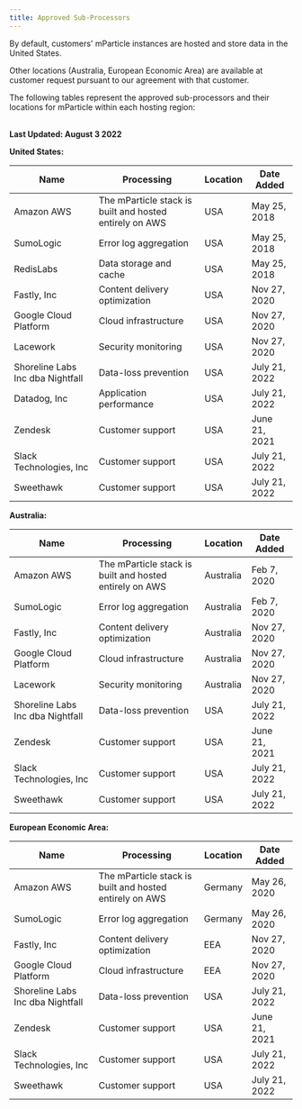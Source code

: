 ```yaml
---
title: Approved Sub-Processors
---
```


By default, customers' mParticle instances are hosted and store data in the United States.

Other locations (Australia, European Economic Area) are available at customer request pursuant to our agreement with that customer.

The following tables represent the approved sub-processors and their locations for mParticle within each hosting region:
<br><br>

**Last Updated: August 3 2022**

<b>United States:</b>

| Name | Processing | Location | Date Added |
| ---- | ---------- | -------- | ---------- |
| Amazon AWS | The mParticle stack is built and hosted entirely on AWS | USA | May 25, 2018 |
| SumoLogic | Error log aggregation | USA | May 25, 2018 |
| RedisLabs | Data storage and cache | USA | May 25, 2018 |
| Fastly, Inc | Content delivery optimization | USA | Nov 27, 2020 |
| Google Cloud Platform | Cloud infrastructure | USA | Nov 27, 2020 |
| Lacework | Security monitoring | USA | Nov 27, 2020 |
| Shoreline Labs Inc dba Nightfall | Data-loss prevention | USA| July 21, 2022 |
| Datadog, Inc| Application performance | USA | July 21, 2022 |
| Zendesk | Customer support | USA | June 21, 2021 |
| Slack Technologies, Inc | Customer support | USA | July 21, 2022 |
| Sweethawk | Customer support | USA | July 21, 2022 |

<b>Australia:</b>

| Name | Processing | Location | Date Added |
| ---- | ---------- | -------- | ---------- |
| Amazon AWS | The mParticle stack is built and hosted entirely on AWS | Australia | Feb 7, 2020 |
| SumoLogic | Error log aggregation | Australia | Feb 7, 2020 |
| Fastly, Inc | Content delivery optimization | Australia | Nov 27, 2020 |
| Google Cloud Platform | Cloud infrastructure | Australia | Nov 27, 2020 |
| Lacework | Security monitoring | Australia | Nov 27, 2020 |
| Shoreline Labs Inc dba Nightfall | Data-loss prevention | USA | July 21, 2022 |
| Zendesk | Customer support | USA | June 21, 2021 |
| Slack Technologies, Inc | Customer support | USA | July 21, 2022 |
| Sweethawk | Customer support | USA | July 21, 2022 |

<b>European Economic Area:</b>

| Name | Processing | Location | Date Added |
| ---- | ---------- | -------- | ---------- |
| Amazon AWS | The mParticle stack is built and hosted entirely on AWS | Germany | May 26, 2020 |
| SumoLogic | Error log aggregation | Germany | May 26, 2020 |
| Fastly, Inc | Content delivery optimization | EEA | Nov 27, 2020 |
| Google Cloud Platform | Cloud infrastructure | EEA | Nov 27, 2020 |
| Shoreline Labs Inc dba Nightfall | Data-loss prevention | USA | July 21, 2022
| Zendesk | Customer support | USA | June 21, 2021 |
| Slack Technologies, Inc | Customer support | USA | July 21, 2022 |
| Sweethawk | Customer support | USA | July 21, 2022 |

